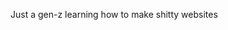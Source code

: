 Just a gen-z learning how to make shitty websites
<!---
FunniBoiJeff/FunniBoiJeff is a ✨ special ✨ repository because its `README.md` (this file) appears on your GitHub profile.
You can click the Preview link to take a look at your changes.
--->
